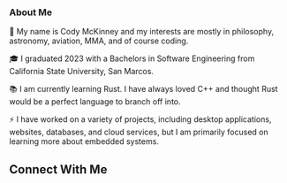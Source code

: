 ### About Me

🚀 My name is Cody McKinney and my interests are mostly in philosophy, astronomy, aviation, MMA, and of course coding.

🎓 I graduated 2023 with a Bachelors in Software Engineering from California State University, San Marcos.

📚 I am currently learning Rust. I have always loved C++ and thought Rust would be a perfect language to branch off into.

⚡ I have worked on a variety of projects, including desktop applications, websites, databases, and cloud services, but I am primarily focused on learning more about embedded systems.

## Connect With Me

![<LinkedIn>]("https://res.cloudinary.com/practicaldev/image/fetch/s--chf73s-H--/c_limit%2Cf_auto%2Cfl_progressive%2Cq_auto%2Cw_880/https://img.shields.io/badge/Linked_In-0077B5%3Fstyle%3Dfor-the-badge%26logo%3DLinkedIn%26logoColor%3Dwhite")


<!--
**codymck/codymck** is a ✨ _special_ ✨ repository because its `README.md` (this file) appears on your GitHub profile.

Here are some ideas to get you started:

- 🔭 I’m currently working on ...
- 🌱 I’m currently learning ...
- 👯 I’m looking to collaborate on ...
- 🤔 I’m looking for help with ...
- 💬 Ask me about ...
- 📫 How to reach me: ...
- 😄 Pronouns: ...
- ⚡ Fun fact: ...
-->
